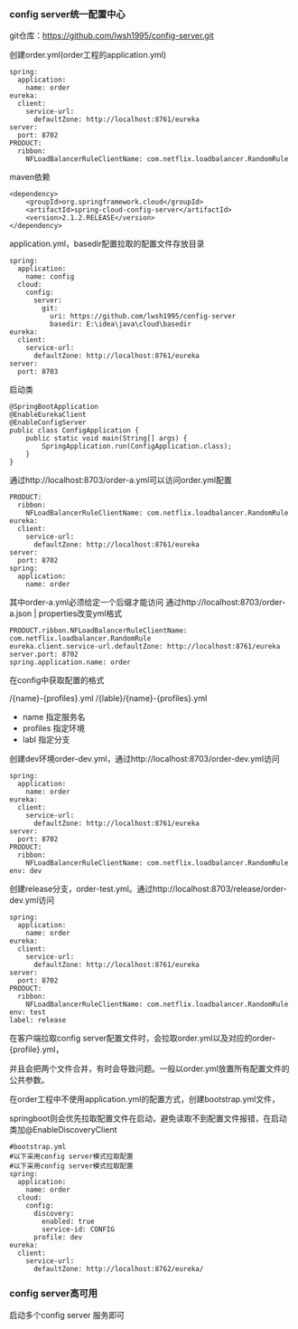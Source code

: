 ### config server统一配置中心

git仓库：https://github.com/lwsh1995/config-server.git

创建order.yml(order工程的application.yml)
    
    spring:
      application:
        name: order
    eureka:
      client:
        service-url:
          defaultZone: http://localhost:8761/eureka
    server:
      port: 8702
    PRODUCT:
      ribbon:
        NFLoadBalancerRuleClientName: com.netflix.loadbalancer.RandomRule

maven依赖

    <dependency>
        <groupId>org.springframework.cloud</groupId>
        <artifactId>spring-cloud-config-server</artifactId>
        <version>2.1.2.RELEASE</version>
    </dependency>

application.yml，basedir配置拉取的配置文件存放目录

    spring:
      application:
        name: config
      cloud:
        config:
          server:
            git:
              uri: https://github.com/lwsh1995/config-server
              basedir: E:\idea\java\cloud\basedir
    eureka:
      client:
        service-url:
          defaultZone: http://localhost:8761/eureka
    server:
      port: 8703
      
启动类

    @SpringBootApplication
    @EnableEurekaClient
    @EnableConfigServer
    public class ConfigApplication {
        public static void main(String[] args) {
            SpringApplication.run(ConfigApplication.class);
        }
    }
    
通过http://localhost:8703/order-a.yml可以访问order.yml配置

    PRODUCT:
      ribbon:
        NFLoadBalancerRuleClientName: com.netflix.loadbalancer.RandomRule
    eureka:
      client:
        service-url:
          defaultZone: http://localhost:8761/eureka
    server:
      port: 8702
    spring:
      application:
        name: order

其中order-a.yml必须给定一个后缀才能访问
通过http://localhost:8703/order-a.json | properties改变yml格式

    PRODUCT.ribbon.NFLoadBalancerRuleClientName: com.netflix.loadbalancer.RandomRule
    eureka.client.service-url.defaultZone: http://localhost:8761/eureka
    server.port: 8702
    spring.application.name: order
    
在config中获取配置的格式

/{name}-{profiles}.yml
/{lable}/{name}-{profiles}.yml

* name 指定服务名
* profiles 指定环境
* labl 指定分支
    
创建dev环境order-dev.yml，通过http://localhost:8703/order-dev.yml访问

    spring:
      application:
        name: order
    eureka:
      client:
        service-url:
          defaultZone: http://localhost:8761/eureka
    server:
      port: 8702
    PRODUCT:
      ribbon:
        NFLoadBalancerRuleClientName: com.netflix.loadbalancer.RandomRule
    env: dev

创建release分支，order-test.yml。通过http://localhost:8703/release/order-dev.yml访问
    
    spring:
      application:
        name: order
    eureka:
      client:
        service-url:
          defaultZone: http://localhost:8761/eureka
    server:
      port: 8702
    PRODUCT:
      ribbon:
        NFLoadBalancerRuleClientName: com.netflix.loadbalancer.RandomRule
    env: test
    label: release
    
在客户端拉取config server配置文件时，会拉取order.yml以及对应的order-{profile}.yml，

并且会把两个文件合并，有时会导致问题。一般以order.yml放置所有配置文件的公共参数。
    
在order工程中不使用application.yml的配置方式，创建bootstrap.yml文件，

springboot则会优先拉取配置文件在启动，避免读取不到配置文件报错，在启动类加@EnableDiscoveryClient

    #bootstrap.yml
    #以下采用config server模式拉取配置
    #以下采用config server模式拉取配置
    spring:
      application:
        name: order
      cloud:
        config:
          discovery:
            enabled: true
            service-id: CONFIG
          profile: dev
    eureka:
      client:
        service-url:
          defaultZone: http://localhost:8762/eureka/
         
### config server高可用

启动多个config server 服务即可
